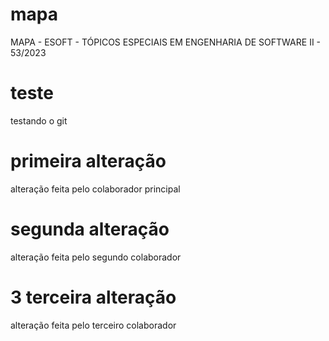 # mapa
MAPA - ESOFT - TÓPICOS ESPECIAIS EM ENGENHARIA DE SOFTWARE II - 53/2023

# teste
testando o git

# primeira alteração
alteração feita pelo colaborador principal

# segunda alteração
alteração feita pelo segundo colaborador

# 3 terceira alteração
alteração feita pelo terceiro colaborador 
